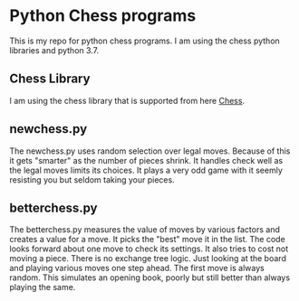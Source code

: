 # Python Chess programs
This is my repo for python chess programs. I am using the chess python libraries and python 3.7.
## Chess Library
I am using the chess library that is supported from here [Chess](https://github.com/niklasf/python-chess).
## newchess.py
The newchess.py uses random selection over legal moves. Because of this it gets "smarter"
as the number of pieces shrink. It handles check well as the legal moves limits its choices.
It plays a very odd game with it seemly resisting you but seldom taking your pieces.
## betterchess.py
The betterchess.py measures the value of moves by various factors and creates a value for a move. It picks the 
"best" move it in the list. The code looks forward about one move to check its settings. It also tries to cost not
moving a piece. There is no exchange tree logic. Just looking at the board and playing various moves one step ahead.
The first move is always random. This simulates an opening book, poorly but still better than always playing the same.
